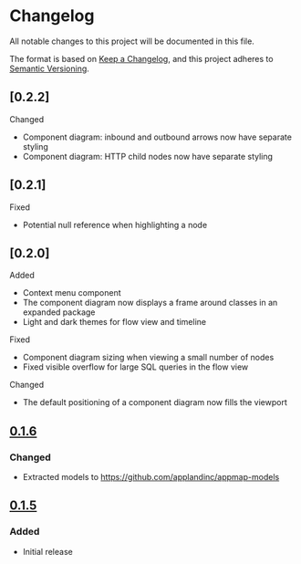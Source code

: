 # Changelog
All notable changes to this project will be documented in this file.

The format is based on [Keep a Changelog](https://keepachangelog.com/en/1.0.0/),
and this project adheres to [Semantic Versioning](https://semver.org/spec/v2.0.0.html).

## [0.2.2]
Changed
- Component diagram: inbound and outbound arrows now have separate styling
- Component diagram: HTTP child nodes now have separate styling

## [0.2.1]
Fixed
- Potential null reference when highlighting a node

## [0.2.0]
Added
- Context menu component
- The component diagram now displays a frame around classes in an expanded package
- Light and dark themes for flow view and timeline

Fixed
- Component diagram sizing when viewing a small number of nodes
- Fixed visible overflow for large SQL queries in the flow view

Changed
- The default positioning of a component diagram now fills the viewport


## [0.1.6]
### Changed
- Extracted models to https://github.com/applandinc/appmap-models

## [0.1.5]
### Added
- Initial release

[0.1.6]: https://github.com/applandinc/d3-appmap/compare/tag/v0.1.5...v0.1.6
[0.1.5]: https://github.com/applandinc/d3-appmap/releases/tag/v0.1.5
